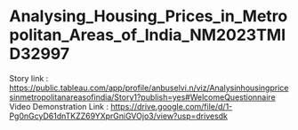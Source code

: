 # Analysing_Housing_Prices_in_Metropolitan_Areas_of_India_NM2023TMID32997
Story link : https://public.tableau.com/app/profile/anbuselvi.n/viz/Analysinhousingpricesinmetropolitanareasofindia/Story1?publish=yes#WelcomeQuestionnaire
Video Demonstration Link : https://drive.google.com/file/d/1-Pg0nGcyD61dnTKZZ69YXprGniGVOjo3/view?usp=drivesdk
